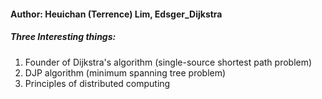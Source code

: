 #### Author: Heuichan (Terrence) Lim, Edsger_Dijkstra
##### Three Interesting things:
1. Founder of Dijkstra's algorithm (single-source shortest path problem)
2. DJP algorithm (minimum spanning tree problem)
3. Principles of distributed computing
